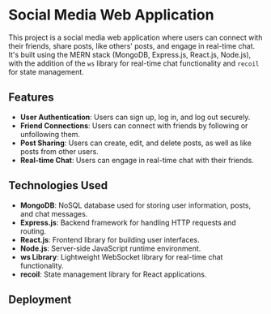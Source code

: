 # Social Media Web Application

This project is a social media web application where users can connect with their friends, share posts, like others' posts, and engage in real-time chat. It's built using the MERN stack (MongoDB, Express.js, React.js, Node.js), with the addition of the `ws` library for real-time chat functionality and `recoil` for state management.

## Features

- **User Authentication**: Users can sign up, log in, and log out securely.
- **Friend Connections**: Users can connect with friends by following or unfollowing them.
- **Post Sharing**: Users can create, edit, and delete posts, as well as like posts from other users.
- **Real-time Chat**: Users can engage in real-time chat with their friends.


## Technologies Used

- **MongoDB**: NoSQL database used for storing user information, posts, and chat messages.
- **Express.js**: Backend framework for handling HTTP requests and routing.
- **React.js**: Frontend library for building user interfaces.
- **Node.js**: Server-side JavaScript runtime environment.
- **ws Library**: Lightweight WebSocket library for real-time chat functionality.
- **recoil**: State management library for React applications.

## Deployment
